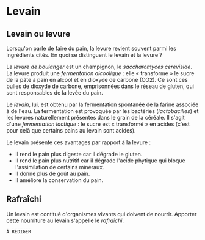 # Levain

## Levain ou levure

Lorsqu'on parle de faire du pain, la levure revient souvent parmi les ingrédients cités.
En quoi se distinguent le levain et la levure ?

La *levure de boulanger* est un champignon, le _saccharomyces cerevisiae_. La levure produit une
*fermentation alcoolique* : elle « transforme » le sucre de la pâte à pain en alcool et en dioxyde
de carbone (CO2). Ce sont ces bulles de dioxyde de carbone, emprisonnées dans le réseau de gluten,
qui sont responsables de la levée du pain.

Le *levain*, lui, est obtenu par la fermentation spontanée de la farine associée à de l'eau. La
fermentation est provoquée par les bactéries (_lactobacilles_) et les levures naturellement
présentes dans le grain de la céréale. Il s'agit d'une *fermentation lactique* : le sucre est
« transformé » en acides (c'est pour celà que certains pains au levain sont acides).

Le levain présente ces avantages par rapport à la levure :

* Il rend le pain plus digeste car il dégrade le gluten.
* Il rend le pain plus nutritif car il dégrade l'acide phytique qui bloque l'assimilation de certains
  minéraux.
* Il donne plus de goût au pain.
* Il améliore la conservation du pain.

## Rafraîchi

Un levain est contitué d'organismes vivants qui doivent de nourrir. Apporter cette nourriture
au levain s'appelle le _rafraîchi_.

```plain-text
À RÉDIGER
```
